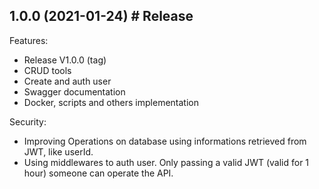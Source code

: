 ## 1.0.0 (2021-01-24) # Release

Features:

- Release V1.0.0 (tag)
- CRUD tools
- Create and auth user
- Swagger documentation
- Docker, scripts and others implementation

Security:

- Improving Operations on database using informations retrieved from JWT, like userId.
- Using middlewares to auth user. Only passing a valid JWT (valid for 1 hour) someone can operate the API.